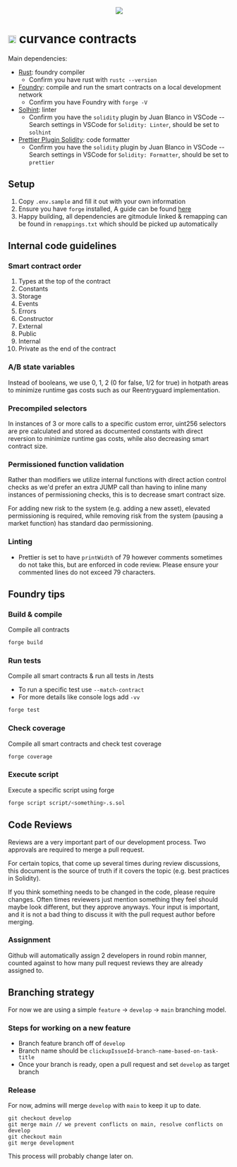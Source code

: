 <p style="text-align: center;width:100%"> <img src="https://pbs.twimg.com/profile_banners/1445781144125857796/1663645591/1500x500"/></p>

<h1> <img style="text-align: center; height: 18px" src="https://user-images.githubusercontent.com/77558763/148961492-99d86d51-41a3-45a8-9af6-bdc1a85c722b.png"/> curvance contracts</h1>

Main dependencies:
- [Rust](https://www.rust-lang.org/): foundry compiler
  - Confirm you have rust with `rustc --version`
- [Foundry](https://book.getfoundry.sh/getting-started/installation): compile and run the smart contracts on a local development network
  - Confirm you have Foundry with `forge -V`
- [Solhint](https://github.com/protofire/solhint): linter
  - Confirm you have the `solidity` plugin by Juan Blanco in VSCode -- Search settings in VSCode for `Solidity: Linter`, should be set to `solhint`
- [Prettier Plugin Solidity](https://github.com/prettier-solidity/prettier-plugin-solidity): code formatter
  - Confirm you have the `solidity` plugin by Juan Blanco in VSCode -- Search settings in VSCode for `Solidity: Formatter`, should be set to `prettier`

## Setup
1. Copy `.env.sample` and fill it out with your own information
2. Ensure you have `forge` installed, A guide can be found [here](https://book.getfoundry.sh/getting-started/installation)
3. Happy building, all dependencies are gitmodule linked & remapping can be found in `remappings.txt` which should be picked up automatically

## Internal code guidelines
### Smart contract order
1. Types at the top of the contract
2. Constants
3. Storage
4. Events
5. Errors
6. Constructor
7. External
8. Public
9. Internal
10. Private as the end of the contract

### A/B state variables
Instead of booleans, we use 0, 1, 2 (0 for false, 1/2 for true) in hotpath areas to minimize runtime gas costs such as our Reentryguard implementation.

### Precompiled selectors
In instances of 3 or more calls to a specific custom error, uint256 selectors are pre calculated and stored as documented constants with direct reversion to minimize runtime gas costs, while also decreasing smart contract size.

### Permissioned function validation
Rather than modifiers we utilize internal functions with direct action control checks as we'd prefer an extra JUMP call than having to inline many instances of permissioning checks, this is to decrease smart contract size.

For adding new risk to the system (e.g. adding a new asset), elevated permissioning is required, while removing risk from the system (pausing a market function) has standard dao permissioning.

### Linting
- Prettier is set to have `printWidth` of 79 however comments sometimes do not take this, but are enforced in code review. Please ensure your commented lines do not exceed 79 characters.

## Foundry tips
### Build & compile
Compile all contracts

```sh
forge build
```

### Run tests
Compile all smart contracts & run all tests in /tests
- To run a specific test use `--match-contract`
- For more details like  console logs add `-vv`
```sh
forge test
```

### Check coverage

Compile all smart contracts and check test coverage

```sh
forge coverage
```

### Execute script
Execute a specific script using forge

```sh
forge script script/<something>.s.sol
```

## Code Reviews

Reviews are a very important part of our development process. Two approvals are required to merge a pull request.

For certain topics, that come up several times during review discussions, this document is the source of truth if it covers the topic (e.g. best practices in Solidity).

If you think something needs to be changed in the code, please require changes. Often times reviewers just mention something they feel should maybe look different, but they approve anyways. Your input is important, and it is not a bad thing to discuss it with the pull request author before merging.

### Assignment

Github will automatically assign 2 developers in round robin manner, counted against to how many pull request reviews
they are already assigned to.

## Branching strategy

For now we are using a simple `feature` -> `develop` -> `main` branching model.

### Steps for working on a new feature

- Branch feature branch off of `develop`
- Branch name should be `clickupIssueId-branch-name-based-on-task-title`
- Once your branch is ready, open a pull request and set `develop` as target branch

### Release

For now, admins will merge `develop` with `main` to keep it up to date.

```
git checkout develop
git merge main // we prevent conflicts on main, resolve conflicts on develop
git checkout main
git merge development
```

This process will probably change later on.
